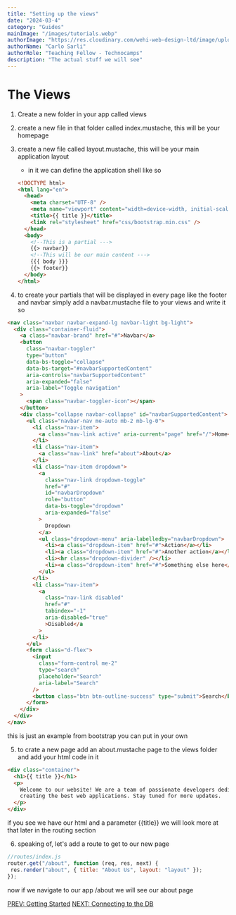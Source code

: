 ```yaml
---
title: "Setting up the views"
date: "2024-03-4"
category: "Guides"
mainImage: "/images/tutorials.webp"
authorImage: "https://res.cloudinary.com/wehi-web-design-ltd/image/upload/v1698242293/carlosarli.com/photo/image0.jpg"
authorName: "Carlo Sarli"
authorRole: "Teaching Fellow - Technocamps"
description: "The actual stuff we will see"
---
```


# The Views

1.  Create a new folder in your app called views
2.  create a new file in that folder called index.mustache, this will be your homepage
3.  create a new file called layout.mustache, this will be your main application layout 
    - in it we can define the application shell like so

    ```html
    <!DOCTYPE html>
    <html lang="en">
      <head>
        <meta charset="UTF-8" />
        <meta name="viewport" content="width=device-width, initial-scale=1" />
        <title>{{ title }}</title>
        <link rel="stylesheet" href="css/bootstrap.min.css" />
      </head>
      <body>
        <!--This is a partial --->
        {{> navbar}} 
        <!--This will be our main content --->
        {{{ body }}}
        {{> footer}}
      </body>
    </html>
    ```
4. to create your partials that will be displayed in every page like the footer and navbar simply add a navbar.mustache file to your views and write it so 
  ```html
  <nav class="navbar navbar-expand-lg navbar-light bg-light">
    <div class="container-fluid">
      <a class="navbar-brand" href="#">Navbar</a>
      <button
        class="navbar-toggler"
        type="button"
        data-bs-toggle="collapse"
        data-bs-target="#navbarSupportedContent"
        aria-controls="navbarSupportedContent"
        aria-expanded="false"
        aria-label="Toggle navigation"
      >
        <span class="navbar-toggler-icon"></span>
      </button>
      <div class="collapse navbar-collapse" id="navbarSupportedContent">
        <ul class="navbar-nav me-auto mb-2 mb-lg-0">
          <li class="nav-item">
            <a class="nav-link active" aria-current="page" href="/">Home</a>
          </li>
          <li class="nav-item">
            <a class="nav-link" href="about">About</a>
          </li>
          <li class="nav-item dropdown">
            <a
              class="nav-link dropdown-toggle"
              href="#"
              id="navbarDropdown"
              role="button"
              data-bs-toggle="dropdown"
              aria-expanded="false"
            >
              Dropdown
            </a>
            <ul class="dropdown-menu" aria-labelledby="navbarDropdown">
              <li><a class="dropdown-item" href="#">Action</a></li>
              <li><a class="dropdown-item" href="#">Another action</a></li>
              <li><hr class="dropdown-divider" /></li>
              <li><a class="dropdown-item" href="#">Something else here</a></li>
            </ul>
          </li>
          <li class="nav-item">
            <a
              class="nav-link disabled"
              href="#"
              tabindex="-1"
              aria-disabled="true"
              >Disabled</a
            >
          </li>
        </ul>
        <form class="d-flex">
          <input
            class="form-control me-2"
            type="search"
            placeholder="Search"
            aria-label="Search"
          />
          <button class="btn btn-outline-success" type="submit">Search</button>
        </form>
      </div>
    </div>
  </nav>
  ```
  this is just an example from bootstrap you can put in your own

5. to crate a new page add an about.mustache page to the views folder and add your html code in it
  ```html 
  <div class="container">
    <h1>{{ title }}</h1>
    <p>
      Welcome to our website! We are a team of passionate developers dedicated to
      creating the best web applications. Stay tuned for more updates.
    </p>
  </div>
  ```
  if you see we have our html and a parameter {{title}} we will look more at that later in the routing section

6. speaking of, let's add a route to get to our new page 
  ```javascript   
  //routes/index.js
  router.get("/about", function (req, res, next) {
   res.render("about", { title: "About Us", layout: "layout" }); 
  });
  ```
  now if we navigate to our app /about we will see our about page



[PREV: Getting Started](./tutorials/getting-started)
[NEXT: Connecting to the DB](./turorials/connecting-to-the-db)


